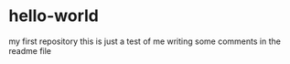 # hello-world
my first repository
this is just a test of me writing some comments in the readme file 

